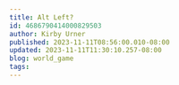 ```yaml
---
title: Alt Left?
id: 4686790414000829503
author: Kirby Urner
published: 2023-11-11T08:56:00.010-08:00
updated: 2023-11-11T11:30:10.257-08:00
blog: world_game
tags: 
---
```



